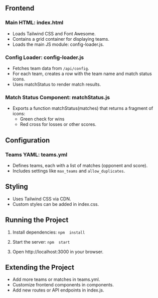 ## Frontend

### Main HTML:  index.html

-   Loads Tailwind CSS and Font Awesome.
-   Contains a grid container for displaying teams.
-   Loads the main JS module:  config-loader.js.

### Config Loader:  config-loader.js

-   Fetches team data from  `/api/config`.
-   For each team, creates a row with the team name and match status icons.
-   Uses  matchStatus  to render match results.

### Match Status Component:  matchStatus.js

-   Exports a function  matchStatus(matches)  that returns a fragment of icons:
    -   Green check for wins
    -   Red cross for losses or other scores.

## Configuration

### Teams YAML:  teams.yml

-   Defines teams, each with a list of matches (opponent and score).
-   Includes settings like  `max_teams`  and  `allow_duplicates`.

## Styling

-   Uses Tailwind CSS via CDN.
-   Custom styles can be added in  index.css.


## Running the Project

1.  Install dependencies: `npm  install`
    
2.  Start the server: `npm  start`
    
3.  Open  http://localhost:3000  in your browser.

## Extending the Project

-   Add more teams or matches in  teams.yml.
-   Customize frontend components in  components.
-   Add new routes or API endpoints in  index.js.
